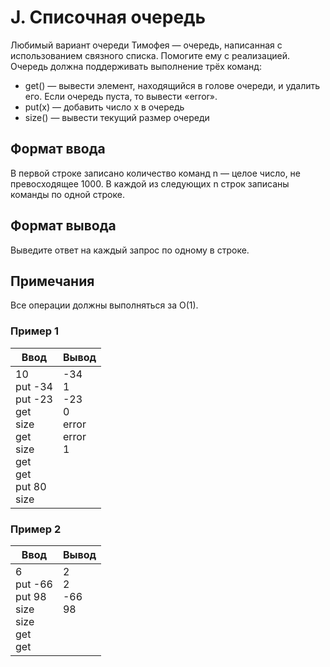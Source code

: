 # J. Списочная очередь

Любимый вариант очереди Тимофея — очередь, написанная с использованием связного списка. Помогите ему с реализацией. Очередь должна поддерживать выполнение трёх команд:

- get() — вывести элемент, находящийся в голове очереди, и удалить его. Если очередь пуста, то вывести «error».
- put(x) — добавить число x в очередь
- size() — вывести текущий размер очереди


## Формат ввода

В первой строке записано количество команд n — целое число, не превосходящее 1000. В каждой из следующих n строк записаны команды по одной строке.

## Формат вывода

Выведите ответ на каждый запрос по одному в строке.

## Примечания

Все операции должны выполняться за O(1).

### Пример 1

<table class="sample-tests">
  <thead>
     <tr>
        <th>Ввод</th>
        <th>Вывод</th>
     </tr>
  </thead>
  <tbody>
     <tr>
        <td>
            10<br>
            put -34<br>
            put -23<br>
            get<br>
            size<br>
            get<br>
            size<br>
            get<br>
            get<br>
            put 80<br>
            size<br>
        </td>
        <td>
            -34<br>
            1<br>
            -23<br>
            0<br>
            error<br>
            error<br>
            1<br>
            <br>
            <br>
            <br>
            <br>
        </td>
     </tr>
  </tbody>
</table>


### Пример 2

<table class="sample-tests">
  <thead>
     <tr>
        <th>Ввод</th>
        <th>Вывод</th>
     </tr>
  </thead>
  <tbody>
     <tr>
        <td>
            6<br>
            put -66<br>
            put 98<br>
            size<br>
            size<br>
            get<br>
            get<br>
        </td>
        <td>
            2<br>
            2<br>
            -66<br>
            98<br>
            <br>
            <br>
            <br>
        </td>
     </tr>
  </tbody>
</table>

